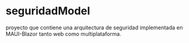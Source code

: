 # seguridadModel
proyecto que contiene una arquitectura de seguridad implementada en MAUI-Blazor tanto web como multiplataforma.
